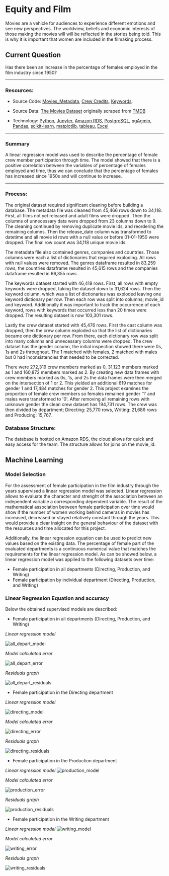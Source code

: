 # Equity and Film 

Movies are a vehicle for audiences to experience different emotions and see new perspectives. The worldview, beliefs and economic interests of those making the movies will will be reflected in the stories being told. This is why it is important that women are included in the filmaking process.


## Current Question
Has there been an increase in the percentage of females employed in the film industry since 1950?

---
### Resources:

* Source Code: [Movies_Metadata](movies_metadata_ETL.ipynb), [Crew Credits](crew_ETL.ipynb), [Keywords](keyword_ETL.ipynb).

* Source Data: [The Movies Dataset](https://www.kaggle.com/datasets/rounakbanik/the-movies-dataset?select=keywords.csv)
originally scraped from [TMDB](https://www.themoviesdb.org)

* Technology: [Python](https://www.python.org/), [Jupyter](https://jupyter.org/), [Amazon RDS](https://aws.amazon.com/rds/?did=ap_card&trk=ap_card), [PostgreSQL](https://www.postgresql.org/), [pgAgmin](https://www.pgadmin.org/), [Pandas](https://pandas.pydata.org/), [scikit-learn](https://scikit-learn.org/stable/), [matplotlib](https://matplotlib.org/), [tableau](https://www.tableau.com/), [Excel](https://www.microsoft.com/en-us/?ql=3)

---
### Summary
A linear regression model was used to describe the percentage of female crew member participation through time. 
The model showed that there is a positive correlation between the variables of percentage of females employed and time, thus we can conclude that the percentage of females has increased since 1950s and will continue to increase.

---
### Process:
The original dataset required significant cleaning before building a database. The metadata file was cleaned from 45,466 rows down to 34,118. First, all films not yet released and adult films were dropped. Then the columns of unnecessary data were dropped from 23 columns down to 9. The cleaning continued by removing duplicate movie ids, and reordering the remaining columns. Then the release_date column was transformed to datetime and all movie id rows with a null value or before 01-01-1950 were dropped. The final row count was 34,118 unique movie ids. 

The metadata file also contained genres, companies and countries. Those columns were each a list of dictionaries that required exploding. All rows with null values were removed. The genres dataframe resulted in 83,259 rows, the countries dataframe resulted in 45,615 rows and the companies dataframe resulted in 66,355 rows. 

The keywords dataset started with 46,419 rows. First, all rows with empty keywords were dropped, taking the dataset down to 31,624 rows. Then the keyword column, which was a list of dictionaries was exploded leaving one keyword dictionary per row. Then each row was split into columns; movie_id and keyword. Additionally it was important to track the occurrence of each keyword, rows with keywords that occurred less than 20 times were dropped. The resulting dataset is now 103,301 rows. 

Lastly the crew dataset started with 45,476 rows. First the cast column was dropped, then the crew column exploded so that the list of dictionaries became one dictionary per row. From there, each dictionary row was split into many columns and unnecessary columns were dropped. The crew dataset has the gender column, the initial inspection showed there were 0s, 1s and 2s throughout. The 1 matched with females, 2 matched with males but 0 had inconsistencies that needed to be corrected. 

There were 272,319 crew members marked as 0, 31,123 members marked as 1 and 160,872 members marked as 2. By creating new data frames with crew members marked as 0s, 1s, and 2s the data frames were then merged on the intersection of 1 or 2. This yielded an additional 619 matches for gender 1 and 17,484 matches for gender 2. This project examines the proportion of female crew members so females remained gender '1' and males were transformed to '0'. After removing all remaining rows with unknown gender the clean crew dataset has 194,731 rows. The crew was then divided by department; Directing: 25,770 rows, Writing: 21,686 rows and Producing: 15,767.  

### Database Structure:

The database is hosted on Amazon RDS, the cloud allows for quick and easy access for the team. The structure allows for joins on the movie_id. 


## Machine Learning

### Model Selection
For the assessment of female participation in the film industry through the years supervised a linear regression model was selected. Linear regression allows to evaluate the character and strenght of the association between an independent variable a corresponding dependent variable. The result of the mathematical association between female participation over time would show if the number of women working behind cameras in movies has increased, decreased or stayed relatively constant through the years. This would provide a clear insight on the general behaviour of the dataset with the resources and time allocated for this project.

Additionally, the linear regression equation can be used to predict new values based on the existing data.
The percentage of female part of the evaluated departments is a continuous numerical value that matches the requirements for the linear regression model.
As can be showed below, a linear regression model was applied to the following datasets over time:
* Female participation in all departments (Directing, Production, and Writing)
* Female participation by individual department (Directing, Production, and Writing)

### Linear Regression Equation and accuracy

Below the obtained supervised models are described: 

* Female participation in all departments (Directing, Production, and Writing)

*Linear regression model*

![all_depart_model](https://github.com/caseygomez/Capstone/blob/accuracy/Images/all_depart_model.png)

*Model calculated error*

![all_depart_error](https://github.com/caseygomez/Capstone/blob/accuracy/Images/all_depart_error.png)

*Residuals graph*

![all_depart_residuals](https://github.com/caseygomez/Capstone/blob/accuracy/Images/all_depart_residuals.png)

* Female participation in the Directing department

*Linear regression model*

![directing_model](https://github.com/caseygomez/Capstone/blob/accuracy/Images/directing_model.png)

*Model calculated error*

![directing_error](https://github.com/caseygomez/Capstone/blob/accuracy/Images/directing_error.png)

*Residuals graph*

![directing_residuals](https://github.com/caseygomez/Capstone/blob/accuracy/Images/directing_residuals.png)

* Female participation in the Production department

*Linear regression model*
![production_model](https://github.com/caseygomez/Capstone/blob/accuracy/Images/production_model.png)

*Model calculated error*

![production_error](https://github.com/caseygomez/Capstone/blob/accuracy/Images/production_error.png)

*Residuals graph*

![production_residuals](https://github.com/caseygomez/Capstone/blob/accuracy/Images/production_residuals.png)


* Female participation in the Writing department

*Linear regression model*
![writing_model](https://github.com/caseygomez/Capstone/blob/accuracy/Images/writing_model.png)

*Model calculated error*

![writing_error](https://github.com/caseygomez/Capstone/blob/accuracy/Images/writing_error.png)

*Residuals graph*

![writing_residuals](https://github.com/caseygomez/Capstone/blob/accuracy/Images/writing_residuals.png)

